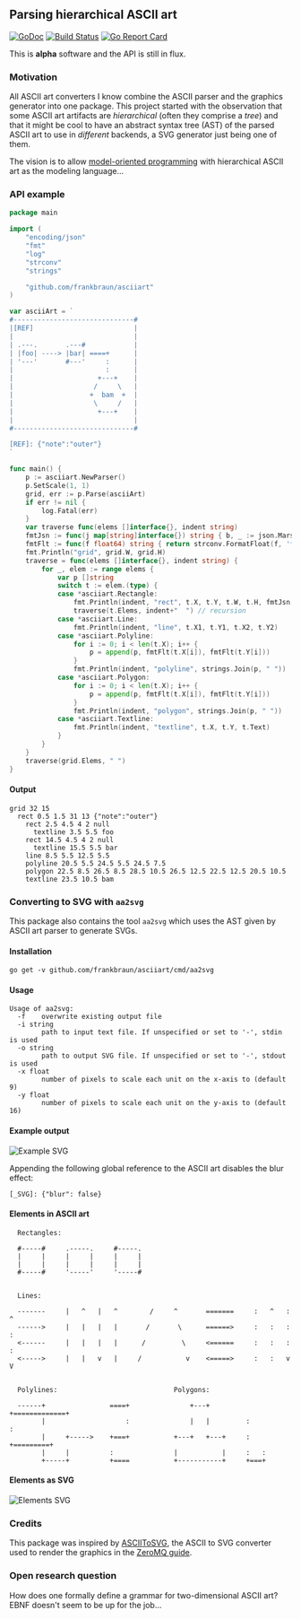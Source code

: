 [comment]: # (This file is generated from templates/readme.tmpl, do not edit!)
## Parsing hierarchical ASCII art

[![GoDoc](https://img.shields.io/badge/go-documentation-blue.svg?style=flat-square)](https://godoc.org/github.com/frankbraun/asciiart) [![Build Status](https://img.shields.io/travis/frankbraun/asciiart.svg?style=flat-square)](https://travis-ci.org/frankbraun/asciiart) [![Go Report Card](https://goreportcard.com/badge/github.com/frankbraun/asciiart?style=flat-square)](https://goreportcard.com/report/github.com/frankbraun/asciiart)

This is **alpha** software and the API is still in flux.


### Motivation

All ASCII art converters I know combine the ASCII parser and the graphics
generator into one package. This project started with the observation that
some ASCII art artifacts are *hierarchical* (often they comprise a *tree*) and
that it might be cool to have an abstract syntax tree (AST) of the parsed
ASCII art to use in *different* backends, a SVG generator just being one of
them.

The vision is to allow [model-oriented programming](https://github.com/imatix/gsl#model-oriented-programming) with hierarchical ASCII art as the modeling language...


### API example

```go
package main

import (
	"encoding/json"
	"fmt"
	"log"
	"strconv"
	"strings"

	"github.com/frankbraun/asciiart"
)

var asciiArt = `
#------------------------------#
|[REF]                         |
|                              |
| .---.       .---#            |
| |foo| ----> |bar| ====+      |
| '---'       #---'     :      |
|                       :      |
|                     +---+    |
|                    /     \   |
|                   +  bam  +  |
|                    \     /   |
|                     +---+    |
|                              |
#------------------------------#

[REF]: {"note":"outer"}
`

func main() {
	p := asciiart.NewParser()
	p.SetScale(1, 1)
	grid, err := p.Parse(asciiArt)
	if err != nil {
		log.Fatal(err)
	}
	var traverse func(elems []interface{}, indent string)
	fmtJsn := func(j map[string]interface{}) string { b, _ := json.Marshal(j); return string(b) }
	fmtFlt := func(f float64) string { return strconv.FormatFloat(f, 'f', -1, 64) }
	fmt.Println("grid", grid.W, grid.H)
	traverse = func(elems []interface{}, indent string) {
		for _, elem := range elems {
			var p []string
			switch t := elem.(type) {
			case *asciiart.Rectangle:
				fmt.Println(indent, "rect", t.X, t.Y, t.W, t.H, fmtJsn(t.Ref))
				traverse(t.Elems, indent+"  ") // recursion
			case *asciiart.Line:
				fmt.Println(indent, "line", t.X1, t.Y1, t.X2, t.Y2)
			case *asciiart.Polyline:
				for i := 0; i < len(t.X); i++ {
					p = append(p, fmtFlt(t.X[i]), fmtFlt(t.Y[i]))
				}
				fmt.Println(indent, "polyline", strings.Join(p, " "))
			case *asciiart.Polygon:
				for i := 0; i < len(t.X); i++ {
					p = append(p, fmtFlt(t.X[i]), fmtFlt(t.Y[i]))
				}
				fmt.Println(indent, "polygon", strings.Join(p, " "))
			case *asciiart.Textline:
				fmt.Println(indent, "textline", t.X, t.Y, t.Text)
			}
		}
	}
	traverse(grid.Elems, " ")
}

```


#### Output

```
grid 32 15
  rect 0.5 1.5 31 13 {"note":"outer"}
    rect 2.5 4.5 4 2 null
      textline 3.5 5.5 foo
    rect 14.5 4.5 4 2 null
      textline 15.5 5.5 bar
    line 8.5 5.5 12.5 5.5
    polyline 20.5 5.5 24.5 5.5 24.5 7.5
    polygon 22.5 8.5 26.5 8.5 28.5 10.5 26.5 12.5 22.5 12.5 20.5 10.5
    textline 23.5 10.5 bam
```


### Converting to SVG with `aa2svg`

This package also contains the tool `aa2svg` which uses the AST given by ASCII
art parser to generate SVGs.


#### Installation

```
go get -v github.com/frankbraun/asciiart/cmd/aa2svg
```


#### Usage

```
Usage of aa2svg:
  -f	overwrite existing output file
  -i string
    	path to input text file. If unspecified or set to '-', stdin is used
  -o string
    	path to output SVG file. If unspecified or set to '-', stdout is used
  -x float
    	number of pixels to scale each unit on the x-axis to (default 9)
  -y float
    	number of pixels to scale each unit on the y-axis to (default 16)
```


#### Example output
![Example SVG](https://rawgit.com/frankbraun/asciiart/master/templates/exampleart.svg)

Appending the following global reference to the ASCII art disables the blur
effect:

```
[_SVG]: {"blur": false}
```		


#### Elements in ASCII art

```
  Rectangles:
  
  #-----#     .-----.     #-----.
  |     |     |     |     |     |
  |     |     |     |     |     |
  #-----#     '-----'     '-----#
  
  
  Lines:
  
  -------     |   ^   |   ^        /     ^       =======     :   ^   :   ^
  ------>     |   |   |   |       /       \      ======>     :   :   :   :
  <------     |   |   |   |      /         \     <======     :   :   :   :
  <----->     |   |   v   |     /           v    <=====>     :   :   v   V


  Polylines:                             Polygons:

  ------+                ====+               +---+         +=============+
        |                    :               |   |         :             :
        |     +----->    +===+           +---+   +---+     :   +=========+
        |     |          :               |           |     :   :
        +-----+          +====           +-----------+     +===+
```


#### Elements as SVG

![Elements SVG](https://rawgit.com/frankbraun/asciiart/master/templates/elements.svg)


### Credits

This package was inspired by [ASCIIToSVG](https://github.com/dhobsd/asciitosvg/), the ASCII to SVG converter used to render the graphics in the
[ZeroMQ guide](http://zguide.zeromq.org/).


### Open research question

How does one formally define a grammar for two-dimensional ASCII art?
EBNF doesn't seem to be up for the job...
